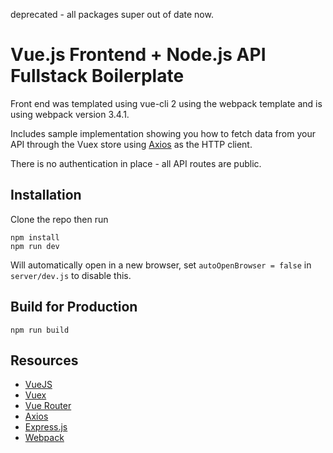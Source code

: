deprecated - all packages super out of date now.

# Vue.js Frontend + Node.js API Fullstack Boilerplate

Front end was templated using vue-cli 2 using the webpack template and is using webpack version 3.4.1.

Includes sample implementation showing you how to fetch data from your API through the Vuex store using [Axios](https://github.com/axios/axios) as the HTTP client.

There is no authentication in place - all API routes are public.

## Installation

Clone the repo then run

```
npm install
npm run dev
```

Will automatically open in a new browser, set `autoOpenBrowser = false` in `server/dev.js` to disable this.

## Build for Production

```
npm run build
```

## Resources
- [VueJS](https://github.com/vuejs/vue)
- [Vuex](https://github.com/vuejs/vuex)
- [Vue Router](https://github.com/vuejs/vue-router)
- [Axios](https://github.com/axios/axios)
- [Express.js](https://expressjs.com/)
- [Webpack](https://webpack.js.org/)
